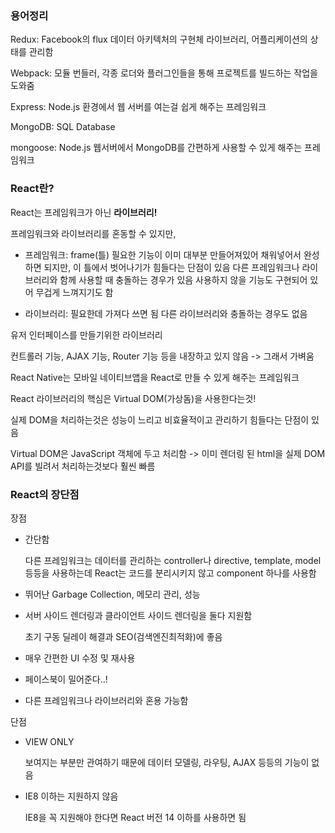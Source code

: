 ### 용어정리

Redux: Facebook의 flux 데이터 아키텍처의 구현체 라이브러리, 어플리케이션의 상태를 관리함

Webpack: 모듈 번들러, 각종 로더와 플러그인들을 통해 프로젝트를 빌드하는 작업을 도와줌

Express: Node.js 환경에서 웹 서버를 여는걸 쉽게 해주는 프레임워크

MongoDB: SQL Database

mongoose: Node.js 웹서버에서 MongoDB를 간편하게 사용할 수 있게 해주는 프레임워크





### React란?

React는 프레임워크가 아닌 **라이브러리!**



프레임워크와 라이브러리를 혼동할 수 있지만,

- 프레임워크: frame(틀) 필요한 기능이 이미 대부분 만들어져있어 채워넣어서 완성하면 되지만, 이 틀에서 벗어나기가 힘들다는 단점이 있음 다른 프레임워크나 라이브러리와 함께 사용할 때 충돌하는 경우가 있음 사용하지 않을 기능도 구현되어 있어 무겁게 느껴지기도 함

- 라이브러리: 필요한데 가져다 쓰면 됨 다른 라이브러리와 충돌하는 경우도 없음



유저 인터페이스를 만들기위한 라이브러리

컨트롤러 기능, AJAX 기능, Router 기능 등을 내장하고 있지 않음 -> 그래서 가벼움

React Native는 모바일 네이티브앱을 React로 만들 수 있게 해주는 프레임워크



React 라이브러리의 핵심은 Virtual DOM(가상돔)을 사용한다는것!

실제 DOM을 처리하는것은 성능이 느리고 비효율적이고 관리하기 힘들다는 단점이 있음

Virtual DOM은 JavaScript 객체에 두고 처리함 -> 이미 렌더링 된 html을 실제 DOM API를 빌려서 처리하는것보다 훨씬 빠름





### React의 장단점

장점

- 간단함

  다른 프레임워크는 데이터를 관리하는 controller나 directive, template, model 등등을 사용하는데 React는 코드를 분리시키지 않고 component 하나를 사용함

- 뛰어난 Garbage Collection, 메모리 관리, 성능

- 서버 사이드 렌더링과 클라이언트 사이드 렌더링을 둘다 지원함

  초기 구동 딜레이 해결과 SEO(검색엔진최적화)에 좋음

- 매우 간편한 UI 수정 및 재사용
- 페이스북이 밀어준다..!
- 다른 프레임워크나 라이브러리와 혼용 가능함



단점

- VIEW ONLY

  보여지는 부분만 관여하기 때문에 데이터 모델링, 라우팅, AJAX 등등의 기능이 없음

- IE8 이하는 지원하지 않음

  IE8을 꼭 지원해야 한다면 React 버전 14 이하를 사용하면 됨















